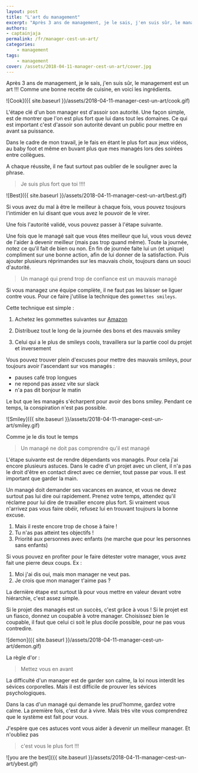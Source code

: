 ```yaml
---
layout: post
title: "L'art du management"
excerpt: "Après 3 ans de management, je le sais, j'en suis sûr, le management est un art !!! Comme une bonne recette de cuisine, en voici les ingrédients."
authors:
- captainjaja
permalink: /fr/manager-cest-un-art/
categories:
    - management
tags:
    - management
cover: /assets/2018-04-11-manager-cest-un-art/cover.jpg
---
```


Après 3 ans de management, je le sais, j'en suis sûr, le management est un art !!! Comme une bonne recette de cuisine, en voici les ingrédients.

![Cook]({{ site.baseurl }}/assets/2018-04-11-manager-cest-un-art/cook.gif)

L'étape clé d'un bon manager est d'assoir son autorité. Une façon simple, est de montrer que l'on est plus fort que lui dans tout les domaines. Ce qui est important c'est d'assoir son autorité devant un public pour mettre en avant sa puissance.

Dans le cadre de mon travail, je le fais en étant le plus fort aux jeux vidéos, au baby foot et même en buvant plus que mes managés lors des soirées entre collègues.

A chaque réussite, il ne faut surtout pas oublier de le souligner avec la phrase.

> Je suis plus fort que toi !!!!

![Best]({{ site.baseurl }}/assets/2018-04-11-manager-cest-un-art/best.gif)

Si vous avez du mal à être le meilleur à chaque fois, vous pouvez toujours l'intimider en lui disant que vous avez le pouvoir de le virer.

Une fois l'autorité validé, vous pouvez passer à l'étape suivante.

Une fois que le managé sait que vous êtes meilleur que lui, vous vous devez de l'aider à devenir meilleur (mais pas trop quand même). Toute la journée, notez ce qu'il fait de bien ou non. En fin de journée faite lui un (et unique) compliment sur une bonne action, afin de lui donner de la satisfaction. Puis ajouter plusieurs réprimandes sur les mauvais choix, toujours dans un souci d'autorité.

> Un managé qui prend trop de confiance est un mauvais managé

Si vous managez une équipe complète, il ne faut pas les laisser se liguer contre vous. Pour ce faire j'utilise la technique des `gommettes smileys`.

Cette technique est simple :

 1. Achetez les gommettes suivantes sur [Amazon](https://www.amazon.fr/dp/B011C8ETY6/ref=asc_df_B011C8ETY651580327/?tag=googshopfr-21&creative=22698&creativeASIN=B011C8ETY6&linkCode=df0&hvdev=c&hvnetw=g&hvqmt=)

2. Distribuez tout le long de la journée des bons et des mauvais smiley

3. Celui qui a le plus de smileys cools, travaillera sur la partie cool du projet et inversement

Vous pouvez trouver plein d'excuses pour mettre des mauvais smileys, pour toujours avoir l'ascendant sur vos managés :

 - pauses café trop longues
 - ne repond pas assez vite sur slack
 - n'a pas dit bonjour le matin

Le but que les managés s'écharpent pour avoir des bons smiley. Pendant ce temps, la conspiration n'est pas possible.

![Smiley]({{ site.baseurl }}/assets/2018-04-11-manager-cest-un-art/smiley.gif)

Comme je le dis tout le temps

> Un managé ne doit pas comprendre qu'il est managé

L'étape suivante est de rendre dépendants vos managés. Pour cela j'ai encore plusieurs astuces.
Dans le cadre d'un projet avec un client, il n'a pas le droit d'être en contact direct avec ce dernier, tout passe par vous. Il est important que garder la main.

Un managé doit demander ses vacances en avance, et vous ne devez surtout pas lui dire oui rapidement. Prenez votre temps, attendez qu'il réclame pour lui dire de travailler encore plus fort. Si vraiment vous n'arrivez pas vous faire obéïr, refusez lui en trouvant toujours la bonne excuse.

 1. Mais il reste encore trop de chose à faire !
 2. Tu n'as pas atteint tes objectifs !
 3. Priorité aux personnes avec enfants (ne marche que pour les personnes sans enfants)

Si vous pouvez en profiter pour le faire détester votre manager, vous avez fait une pierre deux coups. Ex :

 1. Moi j'ai dis oui, mais mon manager ne veut pas.
 2. Je crois que mon manager t'aime pas ?

La dernière étape est surtout là pour vous mettre en valeur devant votre hiérarchie, c'est assez simple.

Si le projet des managés est un succès, c'est grâce à vous !
Si le projet est un fiasco, donnez un coupable à votre manager. Choisissez bien le coupable, il faut que celui ci soit le plus docile possible, pour ne pas vous contredire.

![demon]({{ site.baseurl }}/assets/2018-04-11-manager-cest-un-art/demon.gif)

La règle d'or :

> Mettez vous en avant

La difficulté d'un manager est de garder son calme, la loi nous interdit les sévices corporelles. Mais il est difficile de prouver les sévices psychologiques.

Dans la cas d'un managé qui demande les prud'homme, gardez votre calme. La première fois, c'est dur à vivre. Mais très vite vous comprendrez que le système est fait pour vous.

J'espère que ces astuces vont vous aider à devenir un meilleur manager. Et n'oubliez pas

> c'est vous le plus fort !!!

![you are the best]({{ site.baseurl }}/assets/2018-04-11-manager-cest-un-art/ybest.gif)